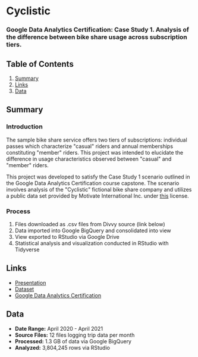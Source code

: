 # __Cyclistic__
### Google Data Analytics Certification: Case Study 1. Analysis of the difference between bike share usage across subscription tiers.

## Table of Contents
1. [Summary](README.md#summary)
2. [Links](README.md#links)
3. [Data](README.md#data)

## Summary
### Introduction
The sample bike share service offers two tiers of subscriptions: individual passes which characterize "casual" riders and annual memberships constituting "member" riders. This project was intended to elucidate the difference in usage characteristics observed between "casual" and "member" riders.

This project was developed to satisfy the Case Study 1 scenario outlined in the Google Data Analytics Certification course capstone. The scenario involves analysis of the "Cyclistic" fictional bike share company and utilizes a public data set provided by Motivate International Inc. under [this](https://www.divvybikes.com/data-license-agreement) license.

### Process
1. Files downloaded as .csv files from Divvy source (link below)
2. Data imported into Google BigQuery and consolidated into view
3. View exported to RStudio via Google Drive 
4. Statistical analysis and visualization conducted in RStudio with Tidyverse

## Links
- [Presentation](https://docs.google.com/presentation/d/1XsbyddNDFZZVY6o9eAD8GiteXuGbETGUUwJ9eTp8jyY/edit?usp=sharing)
- [Dataset](https://divvy-tripdata.s3.amazonaws.com/index.html)
- [Google Data Analytics Certification](https://grow.google/dataanalytics/#?modal_active=none)

## Data
- __Date Range:__ April 2020 - April 2021
- __Source Files:__ 12 files logging trip data per month
- __Processed:__ 1.3 GB of data via Google BigQuery
- __Analyzed:__ 3,804,245 rows via RStudio
